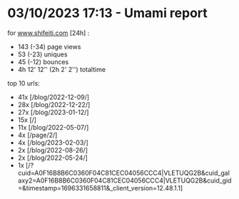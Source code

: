 # 03/10/2023 17:13 - Umami report
for www.shifeiti.com [24h] :

 - 143 (-34) page views
 - 53 (-23) uniques
 - 45 (-12) bounces
 - 4h 12' 12'' (2h 2' 2'') totaltime


top 10 urls:
 - 41x [/blog/2022-12-09/]
 - 28x [/blog/2022-12-22/]
 - 27x [/blog/2023-01-12/]
 - 15x [/]
 - 11x [/blog/2022-05-07/]
 - 4x [/page/2/]
 - 4x [/blog/2023-02-03/]
 - 2x [/blog/2022-08-26/]
 - 2x [/blog/2022-05-24/]
 - 1x [/?cuid=A0F16B8B6C0360F04C81CEC04056CCC4|VLETUQG2B&cuid_galaxy2=A0F16B8B6C0360F04C81CEC04056CCC4|VLETUQG2B&cuid_gid=&timestamp=1696331658811&_client_version=12.48.1.1]


